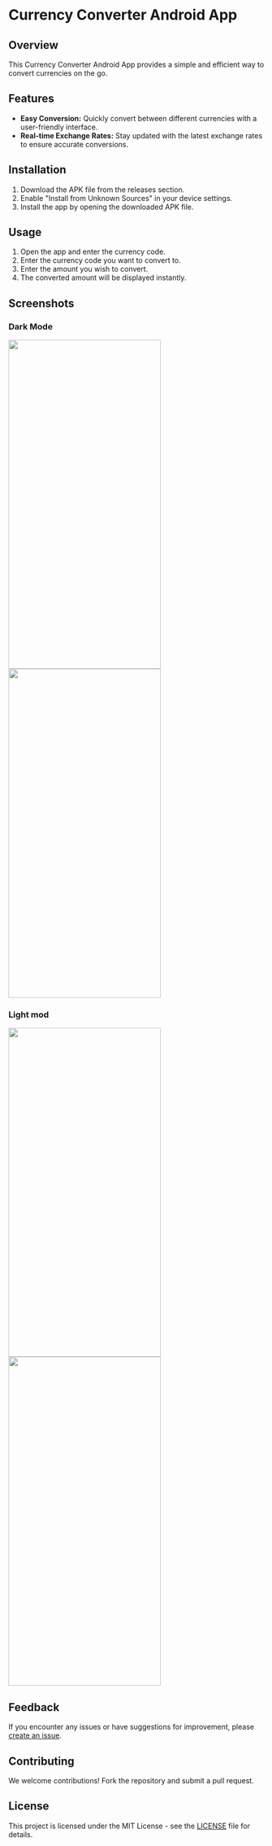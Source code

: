 # Currency Converter Android App

## Overview

This Currency Converter Android App provides a simple and efficient way to convert currencies on the go.

## Features

- **Easy Conversion:** Quickly convert between different currencies with a user-friendly interface.
- **Real-time Exchange Rates:** Stay updated with the latest exchange rates to ensure accurate conversions.

## Installation

1. Download the APK file from the releases section.
2. Enable "Install from Unknown Sources" in your device settings.
3. Install the app by opening the downloaded APK file.

## Usage

1. Open the app and enter the currency code.
2. Enter the currency code you want to convert to.
3. Enter the amount you wish to convert.
4. The converted amount will be displayed instantly.

## Screenshots
### Dark Mode
<img src="https://github.com/Mayuresh-22/Exchange/assets/111348926/aad5f1a6-7196-4687-9caa-0712f2c2e5b1" width="300" height="647">
<img src="https://github.com/Mayuresh-22/Exchange/assets/111348926/52045513-64bc-4444-a1a7-81d1ca8b7e6b"  width="300" height="647">

### Light mod
<img src="https://github.com/Mayuresh-22/Exchange/assets/111348926/6ec25ada-a0e1-4649-b781-4d7351f2623f" width="300" height="647">
<img src="https://github.com/Mayuresh-22/Exchange/assets/111348926/1a8a41b8-d45e-4804-abc1-27e597538eeb" width="300" height="647">

## Feedback

If you encounter any issues or have suggestions for improvement, please [create an issue](https://github.com/Mayuresh-22/Exchange/issues).

## Contributing

We welcome contributions! Fork the repository and submit a pull request.

## License

This project is licensed under the MIT License - see the [LICENSE](LICENSE) file for details.
